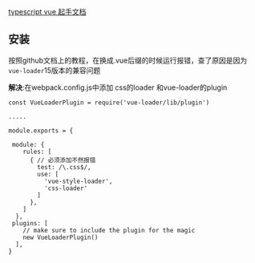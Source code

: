 [typescript vue 起手文档](https://github.com/Microsoft/TypeScript-Vue-Starter#typescript-vue-starter)

## 安装
按照github文档上的教程，在换成.vue后缀的时候运行报错，查了原因是因为```vue-loader```15版本的兼容问题

**解决**:在webpack.config.js中添加 css的loader 和vue-loader的plugin
```
const VueLoaderPlugin = require('vue-loader/lib/plugin')

.....

module.exports = {

 module: {
    rules: [
      { // 必须添加不然报错
        test: /\.css$/,
        use: [
          'vue-style-loader',
          'css-loader'
        ]
      },
    ]
  },
 plugins: [
    // make sure to include the plugin for the magic
    new VueLoaderPlugin()
  ],   
}
 
```